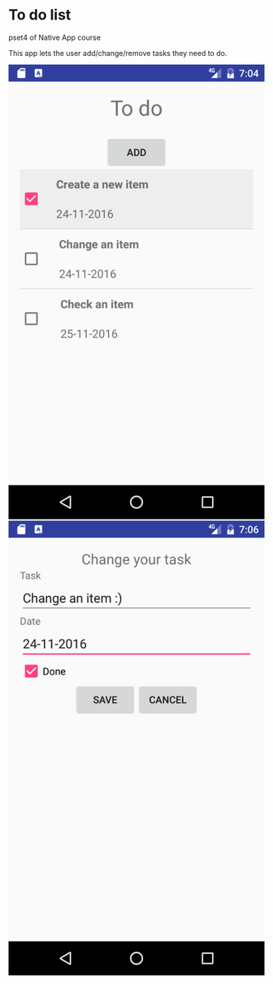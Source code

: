 # To do list
pset4 of Native App course

This app lets the user add/change/remove tasks they need to do.

![alt text](Screenshot_1480022192.png)
![alt text](Screenshot_1480022286.png)
